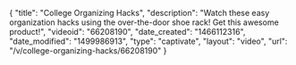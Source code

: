 {
    "title": "College  Organizing Hacks",
    "description": "Watch these easy organization hacks using the over-the-door shoe rack! Get this awesome product!",
    "videoid": "66208190",
    "date_created": "1466112316",
    "date_modified": "1499986913",
    "type": "captivate",
    "layout": "video",
    "url": "\/v\/college-organizing-hacks\/66208190"
}